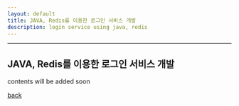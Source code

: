 ```yaml
---
layout: default
title: JAVA, Redis를 이용한 로그인 서비스 개발
description: login service using java, redis
---
```


* * *

## JAVA, Redis를 이용한 로그인 서비스 개발

contents will be added soon

[back](./)